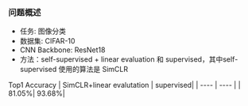 ### 问题概述
- 任务: 图像分类
- 数据集: CIFAR-10
- CNN Backbone: ResNet18
- 方法：self-supervised + linear evaluation 和 supervised，其中self-supervised 使用的算法是 SimCLR

Top1 Accuracy
| SimCLR+linear evalutation  | supervised|
|  ----  | ---- |
| 81.05%| 93.68%|
